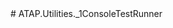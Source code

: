 <!-- <base href="http://localhost:8080/">-->
 <base href="https://BillHertzing.GitHub.io/">  
# ATAP.Utilities._1ConsoleTestRunner
